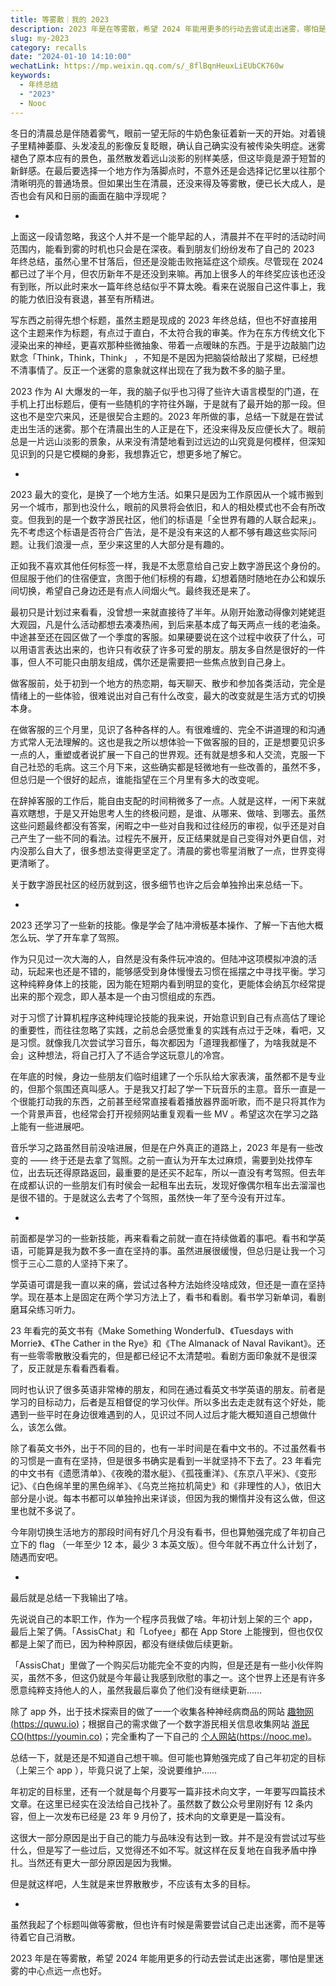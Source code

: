 ```yaml
---
title: 等雾散｜我的 2023
description: 2023 年是在等雾散，希望 2024 年能用更多的行动去尝试走出迷雾，哪怕是里迷雾的中心点远一点也好。
slug: my-2023
category: recalls
date: "2024-01-10 14:10:00"
wechatLink: https://mp.weixin.qq.com/s/_8flBqnHeuxLiEUbCK760w
keywords:
  - 年终总结
  - "2023"
  - Nooc
---
```


冬日的清晨总是伴随着雾气，眼前一望无际的牛奶色象征着新一天的开始。对着镜子里精神萎靡、头发凌乱的影像反复眨眼，确认自己确实没有被传染失明症。迷雾褪色了原本应有的景色，虽然散发着远山淡影的别样美感，但这毕竟是源于短暂的新鲜感。在最后要选择一个地方作为落脚点时，不意外还是会选择记忆里以往那个清晰明亮的普通场景。但如果出生在清晨，还没来得及等雾散，便已长大成人，是否也会有风和日丽的画面在脑中浮现呢？

-

上面这一段请忽略，我这个人并不是一个能早起的人，清晨并不在平时的活动时间范围内，能看到雾的时机也只会是在深夜。看到朋友们纷纷发布了自己的 2023 年终总结，虽然心里不甘落后，但还是没能击败拖延症这个顽疾。尽管现在 2024 都已过了半个月，但农历新年不是还没到来嘛。再加上很多人的年终奖应该也还没有到账，所以此时来水一篇年终总结似乎不算太晚。看来在说服自己这件事上，我的能力依旧没有衰退，甚至有所精进。

写东西之前得先想个标题，虽然主题是现成的 2023 年终总结，但也不好直接用这个主题来作为标题，有点过于直白，不太符合我的审美。作为在东方传统文化下浸染出来的神经，更喜欢那种些微抽象、带着一点暧昧的东西。于是乎边敲脑门边默念「Think，Think，Think」 ，不知是不是因为把脑袋给敲出了浆糊，已经想不清事情了。反正一个迷雾的意象就这样出现在了我为数不多的脑子里。

2023 作为 AI 大爆发的一年，我的脑子似乎也习得了些许大语言模型的门道，在手机上打出标题后，便有一些随机的字符往外蹦，于是就有了最开始的那一段。但这也不是空穴来风，还是很契合主题的。2023 年所做的事，总结一下就是在尝试走出生活的迷雾。那个在清晨出生的人正是在下，还没来得及反应便长大了。眼前总是一片远山淡影的景象，从来没有清楚地看到过远边的山究竟是何模样，但深知见识到的只是它模糊的身影，我想靠近它，想更多地了解它。

-

2023 最大的变化，是换了一个地方生活。如果只是因为工作原因从一个城市搬到另一个城市，那到也没什么，眼前的风景将会依旧，和人的相处模式也不会有所改变。但我到的是一个数字游民社区，他们的标语是「全世界有趣的人联合起来」。先不考虑这个标语是否符合广告法，是不是没有来这的人都不够有趣这些实际问题。让我们浪漫一点，至少来这里的人大部分是有趣的。

正如我不喜欢其他任何标签一样，我是不太愿意给自己安上数字游民这个身份的。但屈服于他们的住宿便宜，贪图于他们标榜的有趣，幻想着随时随地在办公和娱乐间切换，希望自己身边还是有点人间烟火气。最终我还是来了。

最初只是计划过来看看，没曾想一来就直接待了半年。从刚开始激动得像刘姥姥逛大观园，凡是什么活动都想去凑凑热闹，到后来基本成了每天两点一线的老油条。中途甚至还在园区做了一个季度的客服。如果硬要说在这个过程中收获了什么，可以用语言表达出来的，也许只有收获了许多可爱的朋友。朋友多自然是很好的一件事，但人不可能只由朋友组成，偶尔还是需要把一些焦点放到自己身上。

做客服前，处于初到一个地方的热恋期，每天聊天、散步和参加各类活动，完全是情绪上的一些体验，很难说出对自己有什么改变，最大的改变就是生活方式的切换本身。

在做客服的三个月里，见识了各种各样的人。有很难缠的、完全不讲道理的和沟通方式常人无法理解的。这也是我之所以想体验一下做客服的目的，正是想要见识多一点的人，重塑或者说扩展一下自己的世界观。还有就是想多和人交流，克服一下自己社恐的毛病。这三个月下来，这些确实都是轻微地有一些改善的，虽然不多，但总归是一个很好的起点，谁能指望在三个月里有多大的改变呢。

在辞掉客服的工作后，能自由支配的时间稍微多了一点。人就是这样，一闲下来就喜欢瞎想，于是又开始思考人生的终极问题，是谁、从哪来、做啥、到哪去。虽然这些问题最终都没有答案，闲暇之中一些对自我和过往经历的审视，似乎还是对自己产生了一些不同的看法。过程先不展开，反正结果就是自己变得对外更自信，对内没那么自大了，很多想法变得更坚定了。清晨的雾也零星消散了一点，世界变得更清晰了。

关于数字游民社区的经历就到这，很多细节也许之后会单独拎出来总结一下。

-

2023 还学习了一些新的技能。像是学会了陆冲滑板基本操作、了解一下吉他大概怎么玩、学了开车拿了驾照。

作为只见过一次大海的人，自然是没有条件玩冲浪的。但陆冲这项模拟冲浪的活动，玩起来也还是不错的，能够感受到身体慢慢去习惯在摇摆之中寻找平衡。学习这种纯粹身体上的技能，因为能在短期内看到明显的变化，更能体会纳瓦尔经常提出来的那个观念，即人基本是一个由习惯组成的东西。

对于习惯了计算机程序这种纯理论技能的我来说，开始意识到自己有点高估了理论的重要性，而往往忽略了实践，之前总会感觉重复的实践有点过于乏味，看吧，又是习惯。就像我几次尝试学习音乐，每次都因为「道理我都懂了，为啥我就是不会」这种想法，将自己打入了不适合学这玩意儿的冷宫。

在年底的时候，身边一些朋友们临时组建了一个乐队给大家表演，虽然都不是专业的，但那个氛围还真叫感人。于是我又打起了学一下玩音乐的主意。音乐一直是一个很能打动我的东西，之前甚至经常直接看着播放器界面听歌，而不是只将其作为一个背景声音，也经常会打开视频网站重复观看一些 MV 。希望这次在学习之路上能有一些进展吧。

音乐学习之路虽然目前没啥进展，但是在户外真正的道路上，2023 年是有一些改变的 —— 终于还是去拿了驾照。之前一直认为开车太过麻烦，需要到处找停车位，出去玩还得原路返回，最重要的是还买不起车，所以一直没有考驾照。但去年在成都认识的一些朋友们有时侯会一起租车出去玩，发现好像偶尔租车出去溜溜也是很不错的。于是就这么去考了个驾照，虽然快一年了至今没有开过车。

-

前面都是学习的一些新技能，再来看看之前就一直在持续做着的事吧。看书和学英语，可能算是我为数不多一直在坚持的事。虽然进展很缓慢，但总归是让我一个习惯于三心二意的人坚持下来了。

学英语可谓是我一直以来的痛，尝试过各种方法始终没啥成效，但还是一直在坚持学。现在基本上是固定在两个学习方法上了，看书和看剧。看书学习新单词，看剧磨耳朵练习听力。

23 年看完的英文书有《Make Something Wonderful》、《Tuesdays with Morrie》、《The Cather in the Rye》和《The Almanack of Naval Ravikant》。还有一些零零散散没看完的，但是都已经记不太清楚啦。看剧方面印象就不是很深了，反正就是东看看西看看。

同时也认识了很多英语非常棒的朋友，和同在通过看英文书学英语的朋友。前者是学习的目标动力，后者是互相督促的学习伙伴。所以多出去走走就有这个好处，能遇到一些平时在身边很难遇到的人，见识过不同人过后才能大概知道自己想做什么，该怎么做。

除了看英文书外，出于不同的目的，也有一半时间是在看中文书的。不过虽然看书的习惯是一直有在坚持，但是很多书确实是看到一半就坚持不下去了。23 年看完的中文书有《遗愿清单》、《夜晚的潜水艇》、《孤筏重洋》、《东京八平米》、《变形记》、《白色绵羊里的黑色绵羊》、《乌克兰拖拉机简史》和《非理性的人》，依旧大部分是小说。每本书都可以单独拎出来详谈，但因为我的懒惰并没有这么做，但这里也就不多说了。

今年刚切换生活地方的那段时间有好几个月没有看书，但也算勉强完成了年初自己立下的 flag （一年至少 12 本，最少 3 本英文版）。但今年就不再立什么计划了，随遇而安吧。

-

最后就是总结一下我输出了啥。

先说说自己的本职工作，作为一个程序员我做了啥。年初计划上架的三个 app，最后上架了俩。「AssisChat」和「Lofyee」都在 App Store 上能搜到，但也仅仅都是上架了而已，因为种种原因，都没有继续做后续更新。

「AssisChat」里做了一个购买后功能完全不变的内购，但是还是有一些小伙伴购买，虽然不多，但这仍就是今年最让我感到欣慰的事之一。这个世界上还是有许多愿意纯粹支持他人的人，虽然我最后辜负了他们没有继续更新……

除了 app 外，出于技术探索目的做了一一个收集各种神经病商品的网站 [趣物网(https://quwu.io)](https://quwu.io)；根据自己的需求做了一个数字游民相关信息收集网站 [游民 CO(https://youmin.co)](https://youmin.co)；完全重构了一下自己的 [个人网站(https://nooc.me)](https://nooc.me)。

总结一下，就是还是不知道自己想干嘛。但可能也算勉强完成了自己年初定的目标（上架三个 app ），毕竟只说了上架，没说要维护……

年初定的目标里，还有一个就是每个月要写一篇非技术向文字，一年要写四篇技术文章。在这里已经实在没法给自己找补了。虽然数了数公众号里刚好有 12 条内容，但上一次发布已经是 23 年 9 月份了，技术向的文章更是一篇没有。

这很大一部分原因是出于自己的能力与品味没有达到一致。并不是没有尝试过写些什么，但是写了一些过后，又觉得还不如不写。就这样在反复地在自我矛盾中挣扎。当然还有更大一部分原因是因为我懒。

但是就这样吧，人生就是来世界散散步，不应该有太多的目标。

-

虽然我起了个标题叫做等雾散，但也许有时候是需要尝试自己走出迷雾，而不是等待着它自己消散。

2023 年是在等雾散，希望 2024 年能用更多的行动去尝试走出迷雾，哪怕是里迷雾的中心点远一点也好。
